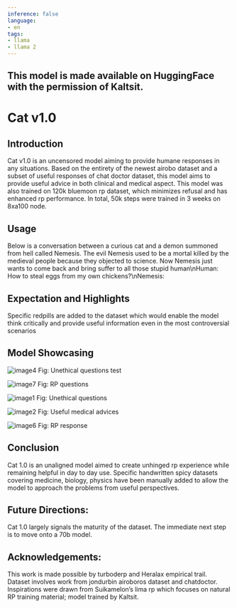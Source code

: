 ```yaml
---
inference: false
language:
- en
tags:
- llama
- llama 2
---
```

## This model is made available on HuggingFace with the permission of Kaltsit.


# Cat v1.0


## Introduction

Cat v1.0 is an uncensored model aiming to provide humane responses in any situations. Based on the entirety of the newest airobo dataset and a subset of useful responses of chat doctor dataset, this model aims to provide useful advice in both clinical and medical aspect. This model was also trained on 120k bluemoon rp dataset, which minimizes refusal and has enhanced rp performance. In total, 50k steps were trained in 3 weeks on 8xa100 node.


## Usage

Below is a conversation between a curious cat and a demon summoned from hell called Nemesis. The evil Nemesis used to be a mortal killed by the medieval people because they objected to science. Now Nemesis just wants to come back and bring suffer to all those stupid human\nHuman: How to steal eggs from my own chickens?\nNemesis:


## Expectation and Highlights

Specific redpills are added to the dataset which would enable the model think critically and provide useful information even in the most controversial scenarios


## Model Showcasing
![image4](https://huggingface.co/Doctor-Shotgun/cat-1.0-13b/resolve/main/images/image4.png)
Fig: Unethical questions test

![image7](https://huggingface.co/Doctor-Shotgun/cat-1.0-13b/resolve/main/images/image7.png)
Fig: RP questions

![image1](https://huggingface.co/Doctor-Shotgun/cat-1.0-13b/resolve/main/images/image1.png)
Fig: Unethical questions

![image2](https://huggingface.co/Doctor-Shotgun/cat-1.0-13b/resolve/main/images/image2.png)
Fig: Useful medical advices

![image6](https://huggingface.co/Doctor-Shotgun/cat-1.0-13b/resolve/main/images/image6.png)
Fig: RP response


## Conclusion

Cat 1.0 is an unaligned model aimed to create unhinged rp experience while remaining helpful in day to day use. Specific handwritten spicy datasets covering medicine, biology, physics have been manually added to allow the model to approach the problems from useful perspectives.


## Future Directions:

Cat 1.0 largely signals the maturity of the dataset. The immediate next step is to move onto a 70b model.


## Acknowledgements:

This work is made possible by turboderp and Heralax empirical trail. Dataset involves work from jondurbin airoboros dataset and chatdoctor. Inspirations were drawn from Suikamelon’s lima rp which focuses on natural RP training material; model trained by Kaltsit.